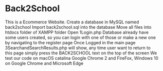 # Back2School
This is a Ecommerce Website.
Create a database in MySQL named back2school
Import back2school.sql into the database
Move all files into htdocs folder of XAMPP folder
Open 1Login.php
Database already have some users created, so you can login with one of those or make a new one by navigating to the register page
Once Logged in the main page 3SearchandSearchResults.php will show, any time user want to return to this page simply press the BACK2SCHOOL text on the top of the screen
We test our code on macOS catalina Google Chrome 2 and FireFox, Windows 10 on Google Chrome and Microsoft Edge

